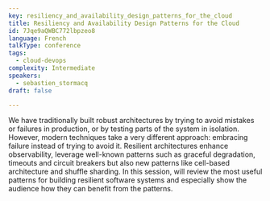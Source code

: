 ```yaml
---
key: resiliency_and_availability_design_patterns_for_the_cloud
title: Resiliency and Availability Design Patterns for the Cloud
id: 7Jqe9aQWBC772lbpzeo8
language: French
talkType: conference
tags:
  - cloud-devops
complexity: Intermediate
speakers:
  - sebastien_stormacq
draft: false

---
```


We have traditionally built robust architectures by trying to avoid mistakes or failures in production, or by testing parts of the system in isolation. However, modern techniques take a very different approach: embracing failure instead of trying to avoid it. Resilient architectures enhance observability, leverage well-known patterns such as graceful degradation, timeouts and circuit breakers but also new patterns like cell-based architecture and shuffle sharding. In this session, will review the most useful patterns for building resilient software systems and especially show the audience how they can benefit from the patterns.
